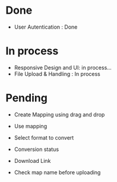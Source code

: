 # Done
- User Autentication : Done

# In process
- Responsive Design and UI: in process...
- File Upload & Handling : In process

# Pending
- Create Mapping using drag and drop
- Use mapping
- Select format to convert
- Conversion status
- Download Link

- Check map name before uploading